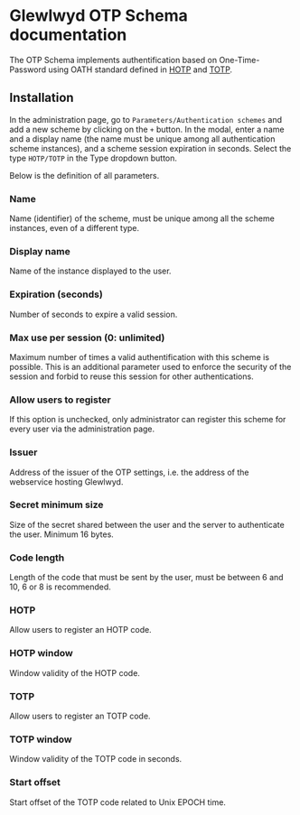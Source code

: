 # Glewlwyd OTP Schema documentation

The OTP Schema implements authentification based on One-Time-Password using OATH standard defined in [HOTP](https://tools.ietf.org/html/rfc4226) and [TOTP](https://tools.ietf.org/html/rfc6238).

## Installation

In the administration page, go to `Parameters/Authentication schemes` and add a new scheme by clicking on the `+` button. In the modal, enter a name and a display name (the name must be unique among all authentication scheme instances), and a scheme session expiration in seconds.
Select the type `HOTP/TOTP` in the Type dropdown button.

Below is the definition of all parameters.

### Name

Name (identifier) of the scheme, must be unique among all the scheme instances, even of a different type.

### Display name

Name of the instance displayed to the user.

### Expiration (seconds)

Number of seconds to expire a valid session.

### Max use per session (0: unlimited)

Maximum number of times a valid authentification with this scheme is possible. This is an additional parameter used to enforce the security of the session and forbid to reuse this session for other authentications.

### Allow users to register

If this option is unchecked, only administrator can register this scheme for every user via the administration page.

### Issuer

Address of the issuer of the OTP settings, i.e. the address of the webservice hosting Glewlwyd.

### Secret minimum size

Size of the secret shared between the user and the server to authenticate the user. Minimum 16 bytes.

### Code length

Length of the code that must be sent by the user, must be between 6 and 10, 6 or 8 is recommended.

### HOTP

Allow users to register an HOTP code.

### HOTP window

Window validity of the HOTP code.

### TOTP

Allow users to register an TOTP code.

### TOTP window

Window validity of the TOTP code in seconds.

### Start offset

Start offset of the TOTP code related to Unix EPOCH time.
